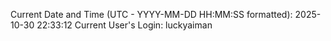 Current Date and Time (UTC - YYYY-MM-DD HH:MM:SS formatted): 2025-10-30 22:33:12
Current User's Login: luckyaiman
